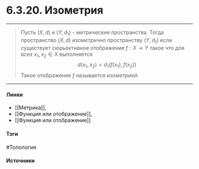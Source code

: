 # 6.3.20. Изометрия
***
>Пусть $(X,d)$ и $(Y,d_{1})$ - метрические пространства. Тогда пространство $(X,d)$ *изометрично* пространству $(Y,d_{1})$ если существует сюрьективное отображение $f:X\to Y$ такое что для всех $x_{1},x_{2}\in X$ выполняется $$d(x_{1},x_{2})=d_{1}(f(x_{1}),f(x_{2}))$$ Такое отображение $f$ называется *изометрией*.

***
#### Линки
- [[Метрика]],
- [[Функция или отображение]],
- [[Функция или отображение]]
#### Тэги
 #Топология 
#### Источники
